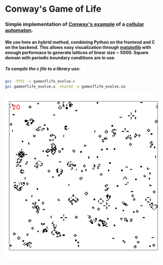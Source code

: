 # Conway's Game of Life

### Simple implementation of [Conway's example](https://en.wikipedia.org/wiki/Conway%27s_Game_of_Life) of a [cellular automaton](https://en.wikipedia.org/wiki/Cellular_automaton).

#### We use here an hybrid method, combining Python on the frontend and C on the backend. This allows easy visualization through [matplotlib](https://matplotlib.org/) with enough performace to generate lattices of linear size ~ 5000. Square domain with periodic boundary conditions are in use.

##### To compile the c file to a library use:
```bash
gcc -fPIC -c gameoflife_evolve.c
gcc gameoflife_evolve.o -shared -o gameoflife_evolve.so
```

![](screenshot.png)
